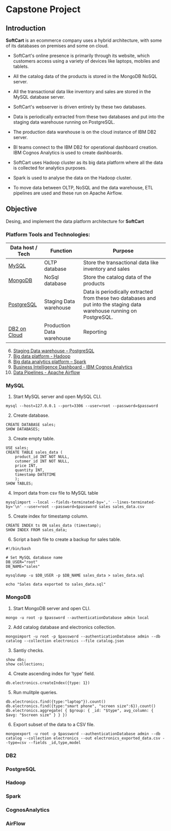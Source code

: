 # Capstone Project

## Introduction
**SoftCart** is an ecommerce company uses a hybrid architecture, with some of its databases on premises and some on cloud.

* SoftCart's online presence is primarily through its website, which customers access using a variety of devices like laptops, mobiles and tablets.

* All the catalog data of the products is stored in the MongoDB NoSQL server.

* All the transactional data like inventory and sales are stored in the MySQL database server.

* SoftCart's webserver is driven entirely by these two databases.

* Data is periodically extracted from these two databases and put into the staging data warehouse running on PostgreSQL.

* The production data warehouse is on the cloud instance of IBM DB2 server.

* BI teams connect to the IBM DB2 for operational dashboard creation. IBM Cognos Analytics is used to create dashboards.

* SoftCart uses Hadoop cluster as its big data platform where all the data is collected for analytics purposes.

* Spark is used to analyse the data on the Hadoop cluster.

* To move data between OLTP, NoSQL and the data warehouse, ETL pipelines are used and these run on Apache Airflow.

## Objective
Desing, and implement the data platform architecture for **SoftCart**

### Platform Tools and Technologies:
| Data host / Tech | Function | Purpose |
| -------- | -------- | -------- |
| [MySQL](#mysql) | OLTP database | Store the transactional data like inventory and sales |
| [MongoDB](#mongodb) | NoSql database | Store the catalog data of the products |
| [PostgreSQL](#postgresql) | Staging Data warehouse | Data is periodically extracted from these two databases and put into the staging data warehouse running on PostgreSQL. |
| [DB2 on Cloud](#db2) | Production Data warehouse | Reporting |


6. [Staging Data warehouse – PostgreSQL](#postgresql)
7. [Big data platform - Hadoop](#hadoop)
8. [Big data analytics platform – Spark](#spark)
9. [Business Intelligence Dashboard - IBM Cognos Analytics](#cognosanalytics)
10. [Data Pipelines - Apache Airflow](#airflow)

### MySQL
1. Start MySQL server and open MySQL CLI.
```
mysql --host=127.0.0.1 --port=3306 --user=root --password=$password
```
2. Create database.
```
CREATE DATABASE sales;
SHOW DATABASES;
```
3. Create empty table.
```
USE sales;
CREATE TABLE sales_data (
	product_id INT NOT NULL, 
	cutomer_id INT NOT NULL, 
	price INT, 
	quantity INT, 
	timestamp DATETIME
	);
SHOW TABLES;
```
4. Import data from csv file to MySQL table
```
mysqlimport --local --fields-terminated-by=',' --lines-terminated-by='\n' --user=root --password=$password sales sales_data.csv
```
5. Create index for timestamp column.
```
CREATE INDEX ts ON sales_data (timestamp);
SHOW INDEX FROM sales_data;
```
6. Script a bash file to create a backup for sales table.
```
#!/bin/bash

# Set MySQL database name
DB_USER="root"
DB_NAME="sales"

mysqldump -u $DB_USER -p $DB_NAME sales_data > sales_data.sql

echo "Sales data exported to sales_data.sql"
```

### MongoDB
1. Start MongoDB server and open CLI.
```
mongo -u root -p $password --authenticationDatabase admin local
```
2. Add catalog database and electronics collection.
```
mongoimport -u root -p $password --authenticationDatabase admin --db catalog --collection electronics --file catalog.json
```
3. Santiy checks.
```
show dbs;
show collections;
```
4. Create ascending index for 'type' field.
```
db.electronics.createIndex({type: 1})
```
5. Run mulitple queries.
```
db.electronics.find({type:"laptop"}).count()
db.electronics.find({type:"smart phone", "screen size":6}).count()
db.electronics.aggregate( { $group: { _id: "$type", avg_column: { $avg: "$screen size" } } })
```
6. Export subset of the data to a CSV file.
```
mongoexport -u root -p $password --authenticationDatabase admin --db catalog --collection electronics --out electronics_exported_data.csv --type=csv --fields _id,type,model
```

### DB2
### PostgreSQL
### Hadoop
### Spark
### CognosAnalytics
### AirFlow
